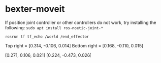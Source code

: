 # bexter-moveit

If position joint controller or other controllers do not work, try installing the following:
`sudo apt install ros-noetic-joint-*`

`rosrun tf tf_echo /world /end_effector`

Top right = [0.314, -0.106, 0.014]
Bottom right = [0.168, -0.110, 0.015]

[0.271, 0.106, 0.021]
[0.224, -0.473, 0.026]
